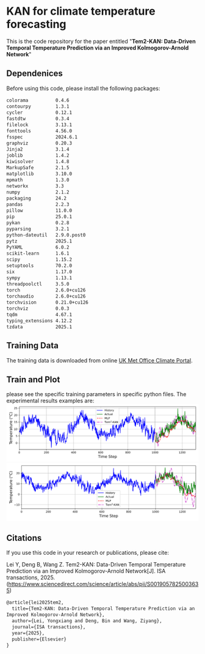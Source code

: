 # KAN for climate temperature forecasting
This is the code repository for the paper entitled "**Tem2-KAN: Data-Driven Temporal Temperature Prediction via an Improved Kolmogorov-Arnold Network**"

## Dependenices
Before using this code, please install the following packages:
```
colorama          0.4.6
contourpy         1.3.1
cycler            0.12.1
fastdtw           0.3.4
filelock          3.13.1
fonttools         4.56.0
fsspec            2024.6.1
graphviz          0.20.3
Jinja2            3.1.4
joblib            1.4.2
kiwisolver        1.4.8
MarkupSafe        2.1.5
matplotlib        3.10.0
mpmath            1.3.0
networkx          3.3
numpy             2.1.2
packaging         24.2
pandas            2.2.3
pillow            11.0.0
pip               25.0.1
pykan             0.2.8
pyparsing         3.2.1
python-dateutil   2.9.0.post0
pytz              2025.1
PyYAML            6.0.2
scikit-learn      1.6.1
scipy             1.15.2
setuptools        70.2.0
six               1.17.0
sympy             1.13.1
threadpoolctl     3.5.0
torch             2.6.0+cu126
torchaudio        2.6.0+cu126
torchvision       0.21.0+cu126
torchviz          0.0.3
tqdm              4.67.1
typing_extensions 4.12.2
tzdata            2025.1
```

## Training Data
The training data is downloaded from online [UK Met Office Climate Portal](https://climatedataportal.metoffice.gov.uk/).

## Train and Plot
please see the specific training parameters in specific python files. The experimental results examples are:
![](predictions_0.png)
![](predictions_1.png)

## Citations

If you use this code in your research or publications, please cite:

Lei Y, Deng B, Wang Z. Tem2-KAN: Data-Driven Temporal Temperature Prediction via an Improved Kolmogorov-Arnold Network[J]. ISA transactions, 2025. (https://www.sciencedirect.com/science/article/abs/pii/S0019057825003635)

```
@article{lei2025tem2,
  title={Tem2-KAN: Data-Driven Temporal Temperature Prediction via an Improved Kolmogorov-Arnold Network},
  author={Lei, Yongxiang and Deng, Bin and Wang, Ziyang},
  journal={ISA transactions},
  year={2025},
  publisher={Elsevier}
}
```
